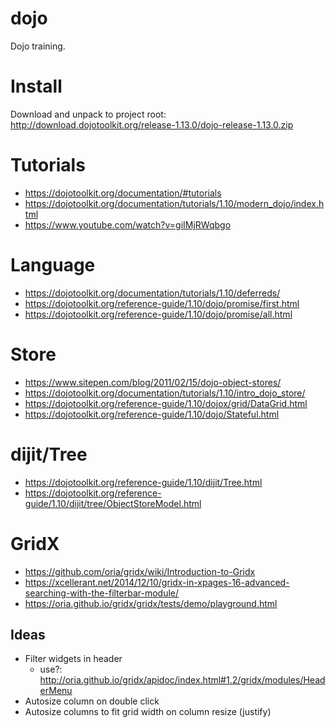 # dojo

Dojo training.

# Install

Download and unpack to project root: http://download.dojotoolkit.org/release-1.13.0/dojo-release-1.13.0.zip

# Tutorials

* https://dojotoolkit.org/documentation/#tutorials
* https://dojotoolkit.org/documentation/tutorials/1.10/modern_dojo/index.html
* https://www.youtube.com/watch?v=giIMjRWqbgo

# Language

* https://dojotoolkit.org/documentation/tutorials/1.10/deferreds/
* https://dojotoolkit.org/reference-guide/1.10/dojo/promise/first.html
* https://dojotoolkit.org/reference-guide/1.10/dojo/promise/all.html

# Store

* https://www.sitepen.com/blog/2011/02/15/dojo-object-stores/
* https://dojotoolkit.org/documentation/tutorials/1.10/intro_dojo_store/
* https://dojotoolkit.org/reference-guide/1.10/dojox/grid/DataGrid.html
* https://dojotoolkit.org/reference-guide/1.10/dojo/Stateful.html

# dijit/Tree

* https://dojotoolkit.org/reference-guide/1.10/dijit/Tree.html
* https://dojotoolkit.org/reference-guide/1.10/dijit/tree/ObjectStoreModel.html

# GridX

* https://github.com/oria/gridx/wiki/Introduction-to-Gridx
* https://xcellerant.net/2014/12/10/gridx-in-xpages-16-advanced-searching-with-the-filterbar-module/
* https://oria.github.io/gridx/gridx/tests/demo/playground.html

## Ideas

* Filter widgets in header
    * use?: http://oria.github.io/gridx/apidoc/index.html#1.2/gridx/modules/HeaderMenu
* Autosize column on double click
* Autosize columns to fit grid width on column resize (justify)
